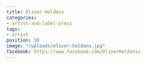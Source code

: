 ```yaml
---
title: Oliver Heldens
categories:
- artist-and-label-press
tags:
- artist
position: 38
image: "/uploads/oliver-heldens.jpg"
facebook: https://www.facebook.com/OliverHeldens/
---
```


